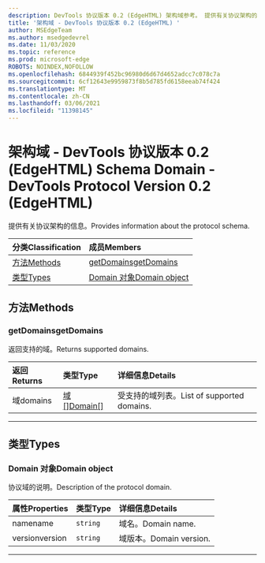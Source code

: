 ```yaml
---
description: DevTools 协议版本 0.2 (EdgeHTML) 架构域参考。 提供有关协议架构的信息。
title: '架构域 - DevTools 协议版本 0.2 (EdgeHTML) '
author: MSEdgeTeam
ms.author: msedgedevrel
ms.date: 11/03/2020
ms.topic: reference
ms.prod: microsoft-edge
ROBOTS: NOINDEX,NOFOLLOW
ms.openlocfilehash: 6844939f452bc96980d6d67d4652adcc7c078c7a
ms.sourcegitcommit: 6cf12643e9959873f8b5d785fd6158eeab74f424
ms.translationtype: MT
ms.contentlocale: zh-CN
ms.lasthandoff: 03/06/2021
ms.locfileid: "11398145"
---
```

# <a name="schema-domain---devtools-protocol-version-02-edgehtml"></a><span data-ttu-id="faaa7-104">架构域 - DevTools 协议版本 0.2 (EdgeHTML) </span><span class="sxs-lookup"><span data-stu-id="faaa7-104">Schema Domain - DevTools Protocol Version 0.2 (EdgeHTML)</span></span>  

<span data-ttu-id="faaa7-105">提供有关协议架构的信息。</span><span class="sxs-lookup"><span data-stu-id="faaa7-105">Provides information about the protocol schema.</span></span>  

| <span data-ttu-id="faaa7-106">分类</span><span class="sxs-lookup"><span data-stu-id="faaa7-106">Classification</span></span> | <span data-ttu-id="faaa7-107">成员</span><span class="sxs-lookup"><span data-stu-id="faaa7-107">Members</span></span> |  
|:--- |:--- |  
| [<span data-ttu-id="faaa7-108">方法</span><span class="sxs-lookup"><span data-stu-id="faaa7-108">Methods</span></span>](#methods) | [<span data-ttu-id="faaa7-109">getDomains</span><span class="sxs-lookup"><span data-stu-id="faaa7-109">getDomains</span></span>](#getdomains) |  
| [<span data-ttu-id="faaa7-110">类型</span><span class="sxs-lookup"><span data-stu-id="faaa7-110">Types</span></span>](#types) | [<span data-ttu-id="faaa7-111">Domain 对象</span><span class="sxs-lookup"><span data-stu-id="faaa7-111">Domain object</span></span>](#domain) |  

## <a name="methods"></a><span data-ttu-id="faaa7-112">方法</span><span class="sxs-lookup"><span data-stu-id="faaa7-112">Methods</span></span>  

### <a name="getdomains"></a><span data-ttu-id="faaa7-113">getDomains</span><span class="sxs-lookup"><span data-stu-id="faaa7-113">getDomains</span></span>  

<span data-ttu-id="faaa7-114">返回支持的域。</span><span class="sxs-lookup"><span data-stu-id="faaa7-114">Returns supported domains.</span></span>  

| <span data-ttu-id="faaa7-115">返回</span><span class="sxs-lookup"><span data-stu-id="faaa7-115">Returns</span></span> | <span data-ttu-id="faaa7-116">类型</span><span class="sxs-lookup"><span data-stu-id="faaa7-116">Type</span></span> | <span data-ttu-id="faaa7-117">详细信息</span><span class="sxs-lookup"><span data-stu-id="faaa7-117">Details</span></span> |  
|:--- |:--- |:--- |  
| <span data-ttu-id="faaa7-118">域</span><span class="sxs-lookup"><span data-stu-id="faaa7-118">domains</span></span> | [<span data-ttu-id="faaa7-119">域[]</span><span class="sxs-lookup"><span data-stu-id="faaa7-119">Domain[]</span></span>](#domain) | <span data-ttu-id="faaa7-120">受支持的域列表。</span><span class="sxs-lookup"><span data-stu-id="faaa7-120">List of supported domains.</span></span> |  

---  

## <a name="types"></a><span data-ttu-id="faaa7-121">类型</span><span class="sxs-lookup"><span data-stu-id="faaa7-121">Types</span></span>  

### <a name="domain-object"></a><span data-ttu-id="faaa7-122">Domain 对象</span><span class="sxs-lookup"><span data-stu-id="faaa7-122">Domain object</span></span>  

<a name="domain"></a>  

<span data-ttu-id="faaa7-123">协议域的说明。</span><span class="sxs-lookup"><span data-stu-id="faaa7-123">Description of the protocol domain.</span></span>  

| <span data-ttu-id="faaa7-124">属性</span><span class="sxs-lookup"><span data-stu-id="faaa7-124">Properties</span></span> | <span data-ttu-id="faaa7-125">类型</span><span class="sxs-lookup"><span data-stu-id="faaa7-125">Type</span></span> | <span data-ttu-id="faaa7-126">详细信息</span><span class="sxs-lookup"><span data-stu-id="faaa7-126">Details</span></span> |  
|:--- |:--- |:--- |  
| <span data-ttu-id="faaa7-127">name</span><span class="sxs-lookup"><span data-stu-id="faaa7-127">name</span></span> | `string` | <span data-ttu-id="faaa7-128">域名。</span><span class="sxs-lookup"><span data-stu-id="faaa7-128">Domain name.</span></span> |  
| <span data-ttu-id="faaa7-129">version</span><span class="sxs-lookup"><span data-stu-id="faaa7-129">version</span></span> | `string` | <span data-ttu-id="faaa7-130">域版本。</span><span class="sxs-lookup"><span data-stu-id="faaa7-130">Domain version.</span></span> |  

---  

